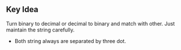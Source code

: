 ## Key Idea
Turn binary to decimal or decimal to binary and match with other.
Just maintain the string carefully.
* Both string always are separated by three dot.
